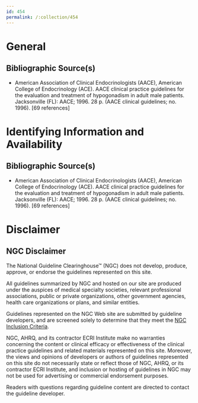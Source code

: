 ```yaml
---
id: 454
permalink: /:collection/454
---
```


# General

## Bibliographic Source(s)

- American Association of Clinical Endocrinologists (AACE), American College of Endocrinology (ACE). AACE clinical practice guidelines for the evaluation and treatment of hypogonadism in adult male patients. Jacksonville (FL): AACE; 1996. 28 p. (AACE clinical guidelines; no. 1996). [69 references]

# Identifying Information and Availability

## Bibliographic Source(s)

- American Association of Clinical Endocrinologists (AACE), American College of Endocrinology (ACE). AACE clinical practice guidelines for the evaluation and treatment of hypogonadism in adult male patients. Jacksonville (FL): AACE; 1996. 28 p. (AACE clinical guidelines; no. 1996). [69 references]

# Disclaimer

## NGC Disclaimer

The National Guideline Clearinghouse™ (NGC) does not develop, produce, approve, or endorse the guidelines represented on this site.

All guidelines summarized by NGC and hosted on our site are produced under the auspices of medical specialty societies, relevant professional associations, public or private organizations, other government agencies, health care organizations or plans, and similar entities.

Guidelines represented on the NGC Web site are submitted by guideline developers, and are screened solely to determine that they meet the [NGC Inclusion Criteria](/help-and-about/summaries/inclusion-criteria).

NGC, AHRQ, and its contractor ECRI Institute make no warranties concerning the content or clinical efficacy or effectiveness of the clinical practice guidelines and related materials represented on this site. Moreover, the views and opinions of developers or authors of guidelines represented on this site do not necessarily state or reflect those of NGC, AHRQ, or its contractor ECRI Institute, and inclusion or hosting of guidelines in NGC may not be used for advertising or commercial endorsement purposes.

Readers with questions regarding guideline content are directed to contact the guideline developer.

